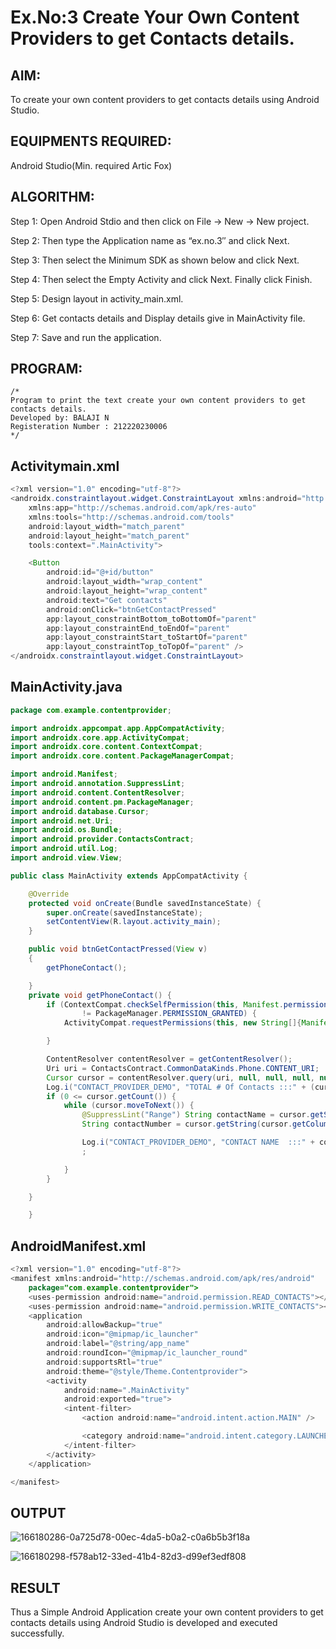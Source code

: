 
# Ex.No:3 Create Your Own Content Providers to get Contacts details.


## AIM:

To create your own content providers to get contacts details using Android Studio.

## EQUIPMENTS REQUIRED:

Android Studio(Min. required Artic Fox)

## ALGORITHM:

Step 1: Open Android Stdio and then click on File -> New -> New project.

Step 2: Then type the Application name as “ex.no.3″ and click Next. 

Step 3: Then select the Minimum SDK as shown below and click Next.

Step 4: Then select the Empty Activity and click Next. Finally click Finish.

Step 5: Design layout in activity_main.xml.

Step 6: Get contacts details and Display details give in MainActivity file.

Step 7: Save and run the application.

## PROGRAM:
```
/*
Program to print the text create your own content providers to get contacts details.
Developed by: BALAJI N
Registeration Number : 212220230006
*/
```
## Activitymain.xml
```java
<?xml version="1.0" encoding="utf-8"?>
<androidx.constraintlayout.widget.ConstraintLayout xmlns:android="http://schemas.android.com/apk/res/android"
    xmlns:app="http://schemas.android.com/apk/res-auto"
    xmlns:tools="http://schemas.android.com/tools"
    android:layout_width="match_parent"
    android:layout_height="match_parent"
    tools:context=".MainActivity">

    <Button
        android:id="@+id/button"
        android:layout_width="wrap_content"
        android:layout_height="wrap_content"
        android:text="Get contacts"
        android:onClick="btnGetContactPressed"
        app:layout_constraintBottom_toBottomOf="parent"
        app:layout_constraintEnd_toEndOf="parent"
        app:layout_constraintStart_toStartOf="parent"
        app:layout_constraintTop_toTopOf="parent" />
</androidx.constraintlayout.widget.ConstraintLayout>
```
## MainActivity.java
```java
package com.example.contentprovider;

import androidx.appcompat.app.AppCompatActivity;
import androidx.core.app.ActivityCompat;
import androidx.core.content.ContextCompat;
import androidx.core.content.PackageManagerCompat;

import android.Manifest;
import android.annotation.SuppressLint;
import android.content.ContentResolver;
import android.content.pm.PackageManager;
import android.database.Cursor;
import android.net.Uri;
import android.os.Bundle;
import android.provider.ContactsContract;
import android.util.Log;
import android.view.View;

public class MainActivity extends AppCompatActivity {

    @Override
    protected void onCreate(Bundle savedInstanceState) {
        super.onCreate(savedInstanceState);
        setContentView(R.layout.activity_main);
    }

    public void btnGetContactPressed(View v)
    {
        getPhoneContact();

    }
    private void getPhoneContact() {
        if (ContextCompat.checkSelfPermission(this, Manifest.permission.READ_CONTACTS)
                != PackageManager.PERMISSION_GRANTED) {
            ActivityCompat.requestPermissions(this, new String[]{Manifest.permission.READ_CONTACTS}, 0);

        }

        ContentResolver contentResolver = getContentResolver();
        Uri uri = ContactsContract.CommonDataKinds.Phone.CONTENT_URI;
        Cursor cursor = contentResolver.query(uri, null, null, null, null);
        Log.i("CONTACT_PROVIDER_DEMO", "TOTAL # Of Contacts :::" + (cursor.getCount()));
        if (0 <= cursor.getCount()) {
            while (cursor.moveToNext()) {
                @SuppressLint("Range") String contactName = cursor.getString(cursor.getColumnIndex(ContactsContract.CommonDataKinds.Phone.DISPLAY_NAME));
                String contactNumber = cursor.getString(cursor.getColumnIndex(ContactsContract.CommonDataKinds.Phone.DISPLAY_NAME));

                Log.i("CONTACT_PROVIDER_DEMO", "CONTACT NAME  :::" + contactName + "    PH #  :::" + contactNumber);
                ;

            }
        }

    }

    }
```
## AndroidManifest.xml
```java
<?xml version="1.0" encoding="utf-8"?>
<manifest xmlns:android="http://schemas.android.com/apk/res/android"
    package="com.example.contentprovider">
    <uses-permission android:name="android.permission.READ_CONTACTS"></uses-permission>
    <uses-permission android:name="android.permission.WRITE_CONTACTS"></uses-permission>
    <application
        android:allowBackup="true"
        android:icon="@mipmap/ic_launcher"
        android:label="@string/app_name"
        android:roundIcon="@mipmap/ic_launcher_round"
        android:supportsRtl="true"
        android:theme="@style/Theme.Contentprovider">
        <activity
            android:name=".MainActivity"
            android:exported="true">
            <intent-filter>
                <action android:name="android.intent.action.MAIN" />

                <category android:name="android.intent.category.LAUNCHER" />
            </intent-filter>
        </activity>
    </application>

</manifest>
```
## OUTPUT
![166180286-0a725d78-00ec-4da5-b0a2-c0a6b5b3f18a](https://user-images.githubusercontent.com/75234946/166449571-965639c1-2499-47db-abe0-0f2ed6bd1e3e.png)

![166180298-f578ab12-33ed-41b4-82d3-d99ef3edf808](https://user-images.githubusercontent.com/75234946/166449604-0527a1c4-1c5a-4353-9bc3-4b16d405bd3a.png)





## RESULT
Thus a Simple Android Application create your own content providers to get contacts details using Android Studio is developed and executed successfully.
